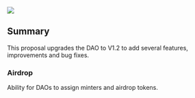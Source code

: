 ![](https://i.imgur.com/HrQKZMG.png)

## Summary

This proposal upgrades the DAO to V1.2 to add several features, improvements and bug fixes.

### Airdrop

Ability for DAOs to assign minters and airdrop tokens.
